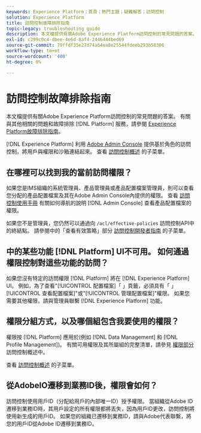 ```yaml
---
keywords: Experience Platform；首頁；熱門主題；疑難解答；訪問控制
solution: Experience Platform
title: 訪問控制故障排除指南
topic-legacy: troubleshooting guide
description: 本文檔提供有關Adobe Experience Platform訪問控制的常見問題的答案。
exl-id: c299c0c4-dbee-4e6d-8af4-2446444bed69
source-git-commit: 79ffdf35e27d74a64ea8e25544fdeeb293b58306
workflow-type: tm+mt
source-wordcount: '408'
ht-degree: 0%

---
```


# 訪問控制故障排除指南

本文檔提供有關Adobe Experience Platform訪問控制的常見問題的答案。 有關與其他相關的問題和故障排除 [!DNL Platform] 服務，請參閱 [Experience Platform故障排除指南](../landing/troubleshooting.md)。

[!DNL Experience Platform] 利用 [Adobe Admin Console](https://adminconsole.adobe.com) 提供基於角色的訪問控制，將用戶與權限和沙箱連結起來。  查看 [訪問控制概述](home.md) 的子菜單。

## 在哪裡可以找到我的當前訪問權限？

如果您是IMS組織的系統管理員、產品管理員或產品配置檔案管理員，則可以查看您分配的產品配置檔案及其在Adobe Admin Console內提供的權限。 查看 [訪問控制使用手冊](./ui/overview.md) 有關如何導航的說明 [!DNL Admin Console] 查看產品配置檔案的權限。

如果您不是管理員，您仍然可以通過向 `/acl/effective-policies` 訪問控制API中的終結點。 請參閱中的「查看有效策略」部分 [訪問控制開發者指南](./api/effective-policies.md) 的子菜單。

## 中的某些功能 [!DNL Platform] UI不可用。 如何通過權限控制對這些功能的訪問？

如果您沒有特定的訪問權限 [!DNL Platform] 將在 [!DNL Experience Platform] UI。 例如，為了查看&quot;[!UICONTROL 配置檔案]「 」頁籤，必須具有「 」[!UICONTROL 查看配置檔案]&quot;或&quot;[!UICONTROL 管理配置檔案]&quot;權限。 如果您需要其他權限，請與管理員聯繫 [!DNL Experience Platform] 功能。

## 權限分組方式，以及哪個組包含我要使用的權限？

權限按 [!DNL Platform] 應用於(例如 [!DNL Data Management] 和 [!DNL Profile Management])。 有關可用權限及其所屬組的完整清單，請參見 [權限部分](home.md#permissions) 訪問控制概述中。

查看 [訪問控制概述](home.md) 的子菜單。

## 從AdobeIO遷移到業務ID後，權限會如何？

訪問控制使用用戶ID（分配給用戶的內部唯一ID）授予權限。 當組織從Adobe ID遷移到業務ID時，其用戶設定的所有權限都將丟失，因為用戶ID更改，訪問控制將使用新生成的用戶ID。 如果您的組織已遷移到業務ID，請與Adobe代表聯繫，將您的用戶ID從Adobe ID遷移到業務ID。
